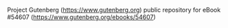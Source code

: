 Project Gutenberg (https://www.gutenberg.org) public repository for
eBook #54607 (https://www.gutenberg.org/ebooks/54607)
